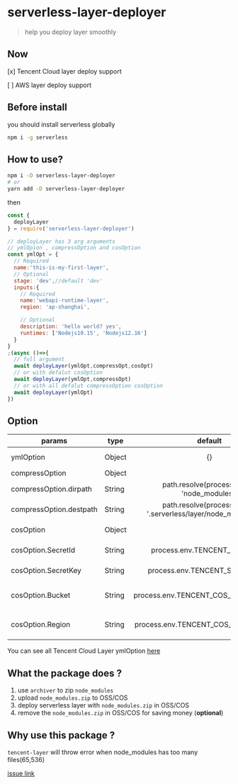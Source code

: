 # serverless-layer-deployer

> help you deploy layer smoothly

## Now

[x] Tencent Cloud layer deploy support

[ ] AWS layer deploy support
## Before install

you should install serverless globally

```sh
npm i -g serverless
```

## How to use?

```sh
npm i -D serverless-layer-deployer
# or
yarn add -D serverless-layer-deployer
```

then

```js
const {
  deployLayer
} = require('serverless-layer-deployer')

// deployLayer has 3 arg arguments
// ymlOpion , compressOption and cosOption
const ymlOpt = {
  // Required
  name:'this-is-my-first-layer',
  // Optional
  stage: 'dev',//default 'dev'
  inputs:{
    // Required
    name:'webapi-runtime-layer',
    region: 'ap-shanghai',

    // Optional
    description: 'hello world? yes',
    runtimes: ['Nodejs10.15', 'Nodejs12.16']
  }
}
;(async ()=>{
  // full argument
  await deployLayer(ymlOpt,compressOpt,cosOpt)
  // or with defalut cosOption
  await deployLayer(ymlOpt,compressOpt)
  // or with all defalut compressOption cosOption
  await deployLayer(ymlOpt)
}) 

```

## Option

|params|type|default|desc|
|---|---|:---:|---|
|ymlOption|Object|{}|option to generate yml|
|compressOption|Object||compressOption|
|compressOption.dirpath|String|path.resolve(process.cwd(), 'node_modules')|dirpath|
|compressOption.destpath|String|path.resolve(process.cwd(), '.serverless/layer/node_modules.zip')|destpath|
|cosOption|Object||Tencent Cos Option|
|cosOption.SecretId|String|process.env.TENCENT_SECRET_ID|Tencent Cloud SecretId|
|cosOption.SecretKey|String|process.env.TENCENT_SECRET_KEY|Tencent Cloud SecretKey|
|cosOption.Bucket|String|process.env.TENCENT_COS_LAYER_BUCKET|Tencent Cloud Cos target Bucket|
|cosOption.Region|String|process.env.TENCENT_COS_LAYER_REGION|Tencent Cloud Cos target Region|

You can see all Tencent Cloud Layer ymlOption [here](https://github.com/serverless-components/tencent-layer/blob/master/docs/configure.md)

## What the package does ?

1. use `archiver` to zip `node_modules`
2. upload `node_modules.zip` to OSS/COS
3. deploy serverless layer with `node_modules.zip` in OSS/COS
4. remove the `node_modules.zip` in OSS/COS for saving money (**optional**)

## Why use this package ?

`tencent-layer` will throw error when node_modules has too many files(65,536)

[issue link](https://github.com/serverless-components/tencent-layer/issues/6)